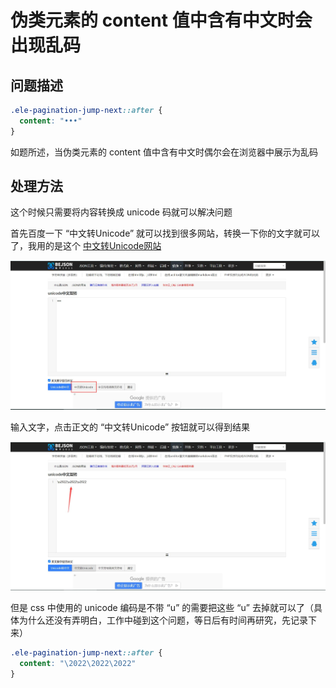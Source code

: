 # 伪类元素的 content 值中含有中文时会出现乱码

## 问题描述

```css
.ele-pagination-jump-next::after {
  content: "•••"
}
```

如题所述，当伪类元素的 content 值中含有中文时偶尔会在浏览器中展示为乱码

 
## 处理方法

这个时候只需要将内容转换成 unicode 码就可以解决问题

首先百度一下 “中文转Unicode” 就可以找到很多网站，转换一下你的文字就可以了，我用的是这个 [中文转Unicode网站](https://www.bejson.com/convert/unicode_chinese/)

![](imgs/2.jpg)

输入文字，点击正文的 “中文转Unicode” 按钮就可以得到结果

![](imgs/3.jpg)

但是 css 中使用的 unicode 编码是不带 “u” 的需要把这些 “u” 去掉就可以了（具体为什么还没有弄明白，工作中碰到这个问题，等日后有时间再研究，先记录下来）

```css
.ele-pagination-jump-next::after {
  content: "\2022\2022\2022"
}
```